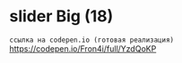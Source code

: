 # slider Big (18)
`ссылка на codepen.io (готовая реализация)` https://codepen.io/Fron4i/full/YzdQoKP